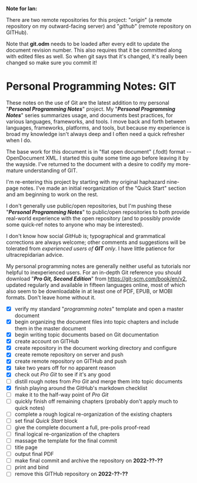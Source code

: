 **Note for Ian:**

There are two remote repositories for this project:  "_origin_" (a remote repository on my outward-facing server) and "_github_" (remote repository on GITHub).

Note that **git.odm** needs to be loaded after every edit to update the document revision number.  This also requires that it be committed along with edited files as well.  So when git says that it's changed, it's really been changed so make sure you commit it!

# Personal Programming Notes: GIT

These notes on the use of Git are the latest addition to my personal "**_Personal Programming Notes_**" project.  My "**_Personal Programming Notes_**" series summarizes usage, and documents best practices, for various languages, frameworks, and tools.  I move back and forth between languages, frameworks, platforms, and tools, but because my experience is broad my knowledge isn't always deep and I often need a quick refresher when I do.

The base work for this document is in "flat open document" (.fodt) format -- OpenDocument XML.  I started this quite some time ago before leaving it by the wayside.  I've returned to the document with a desire to codify my more-mature understanding of GIT.

I'm re-entering this project by starting with my original haphazard nine-page notes.  I've made an initial reorganization of the "Quick Start" section and am beginning to work on the rest.

I don't generally use public/open repositories, but I'm pushing these "**_Personal Programming Notes_**" to public/open repositories to both provide real-world experience with the open repository (and to possibly provide some quick-ref notes to anyone who may be interested).

I don't know how social _GitHub_ is; typographical and grammatical corrections are always welcome; other comments and suggestions will be tolerated from _experienced users of **GIT** only_.  I have little patience for ultracrepidarian advice.

My personal programming notes are generally neither useful as tutorials nor helpful to inexperienced users.  For an in-depth Git reference you should download "**_Pro Git, Second Edition_**" from https://git-scm.com/book/en/v2, updated regularly and available in fifteen languages online, most of which also seem to be downloadable in at least one of PDF, EPUB, or MOBI formats.  Don't leave home without it.

- [x] verify my standard "_programming notes_" template and open a master document
- [X] begin organizing the document files into topic chapters and include them in the master document
- [X] begin writing topic documents based on Git documentation
- [X] create account on GITHub
- [X] create repository in the document working directory and configure
- [X] create remote repository on server and push
- [X] create remote repository on GITHub and push
- [X] take two years off for no apparent reason
- [X] check out _Pro Git_ to see if it's any good
- [ ] distill rough notes from _Pro Git_ and merge them into topic documents
- [X] finish playing around the GitHub's markdown checklist
- [ ] make it to the half-way point of _Pro Git_
- [ ] quickly finish off remaining chapters (probably don't apply much to quick notes)
- [ ] complete a rough logical re-organization of the existing chapters
- [ ] set final _Quick Start_ block
- [ ] give the complete document a full, pre-polis proof-read
- [ ] final logical re-organization of the chapters
- [ ] massage the template for the final commit
- [ ] title page
- [ ] output final PDF
- [ ] make final commit and archive the repository on ____2022-??-??____
- [ ] print and bind
- [ ] remove this GITHub repository on ____2022-??-??____
